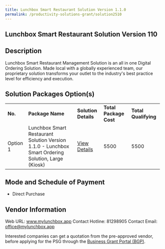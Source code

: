 ```yaml
---
title: Lunchbox Smart Restaurant Solution Version 1.1.0
permalink: /productivity-solutions-grant/solution2510
---
```


## Lunchbox Smart Restaurant Solution Version 110

## Description

Lunchbox Smart Restaurant Management Solution is an all in one Digital Ordering Solution. Made local with a globally experienced team, our proprietary solution transforms your outlet to the industry's best practice level for efficiency and execution.

## Solution Packages Option(s)

<table>
<tr>
<td><b>No.</b></td>
<td><b>Package Name</b></td>
<td><b>Solution Details</b></td>
<td><b>Total Package Cost</b></td>
<td><b>Total Qualifying</b></td>
</tr>
<tr>
<td>Option 1</td>
<td>Lunchbox Smart Restaurant Solution Version 1.1.0 - Lunchbox Smart Ordering Solution, Large (Kiosk)</td>
<td><a href='https://www.gobusiness.gov.sg/images/psg/Lunchbox_20200960_Desensitised_Annex_3_Part_2.pdf'>View Details</a></td>
<td>5500</td>
<td>5500</td>
</tr>
</table>

## Mode and Schedule of Payment

 - Direct Purchase

## Vendor Information

 Web URL: www.mylunchbox.app 
Contact Hotline: 81298905 
Contact Email: office@mylunchbox.app 


Interested companies can get a quotation from the pre-approved vendor, before applying for the PSG through the <a href='https://www.businessgrants.gov.sg/'>Business Grant Portal (BGP)</a>.
